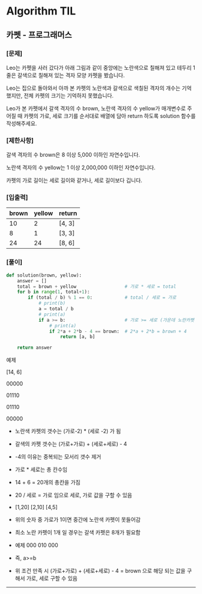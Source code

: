 # Algorithm TIL

## 카펫 - 프로그래머스

### [문제]

Leo는 카펫을 사러 갔다가 아래 그림과 같이 중앙에는 노란색으로 칠해져 있고 테두리 1줄은 갈색으로 칠해져 있는 격자 모양 카펫을 봤습니다.

Leo는 집으로 돌아와서 아까 본 카펫의 노란색과 갈색으로 색칠된 격자의 개수는 기억했지만, 전체 카펫의 크기는 기억하지 못했습니다.

Leo가 본 카펫에서 갈색 격자의 수 brown, 노란색 격자의 수 yellow가 매개변수로 주어질 때 카펫의 가로, 세로 크기를 순서대로 배열에 담아 return 하도록 solution 함수를 작성해주세요.

### [제한사항]

갈색 격자의 수 brown은 8 이상 5,000 이하인 자연수입니다.

노란색 격자의 수 yellow는 1 이상 2,000,000 이하인 자연수입니다.

카펫의 가로 길이는 세로 길이와 같거나, 세로 길이보다 깁니다.

### [입출력]

| brown | yellow | return |
| ----- | ------ | ------ |
| 10    | 2      | [4, 3] |
| 8     | 1      | [3, 3] |
| 24    | 24     | [8, 6] |

### [풀이]

```python
def solution(brown, yellow):
    answer = []
    total = brown + yellow                  # 가로 * 세로 = total
    for b in range(1, total+1):
        if (total / b) % 1 == 0:            # total / 세로 = 가로
            # print(b)
            a = total / b
            # print(a)
            if a >= b:                      # 가로 >= 세로 (가운데 노란카펫 생각 해야됨)
                # print(a)
                if 2*a + 2*b - 4 == brown:  # 2*a + 2*b = brown + 4
                    return [a, b]

    return answer
```

예제

[14, 6]<p>
00000<p>
01110<p>
01110<p>
00000<p>

- 노란색 카펫의 갯수는 (가로-2) \* (세로 -2) 가 됨
- 갈색의 카펫 갯수는 (가로+가로) + (세로+세로) - 4
- -4의 이유는 중복되는 모서리 갯수 제거
- 가로 \* 세로는 총 칸수임

- 14 + 6 = 20개의 총칸을 가짐
- 20 / 세로 = 가로 임으로 세로, 가로 값을 구할 수 있음
- [1,20] [2,10] [4,5]
- 위의 숫자 중 가로가 1이면 중간에 노란색 카펫이 못들어감
- 최소 노란 카펫이 1개 일 경우는 갈색 카펫은 8개가 필요함
- 예제
  000
  010
  000
- 즉, a>=b
- 위 조건 만족 시 (가로+가로) + (세로+세로) - 4 = brown 으로 해당 되는 값을 구해서 가로, 세로 구할 수 있음

---

